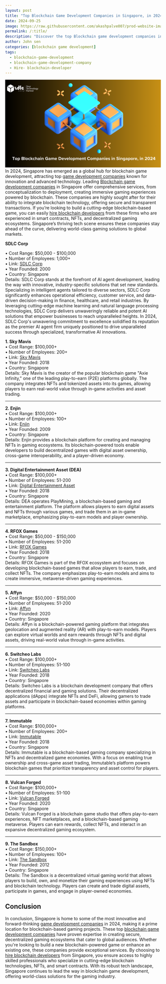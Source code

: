 ```yaml
---
layout: post
title: "Top Blockchain Game Development Companies in Singapore, in 2024"
date: 2024-09-25
image: https://raw.githubusercontent.com/akashpalve007/prod-website-images/6a2cc756629af3a75501e10c8cf1a5cfe58d6bca/Top%20Blockchain%20Game%20Development%20Companies%20in%20Singapore%2C%20in%202024.png?raw=true
permalink: /:title/
description: "Discover the top Blockchain game development companies in Singapore in 2024, offering cutting-edge solutions and expert developers for your projects."
author: John sen
categories: [blockchain game development]
tags:
  - blockchain-game-development
  - blockchain-game-development-company
  - Hire- blockchain-developer
---
```

![Blockchain Games]( https://raw.githubusercontent.com/akashpalve007/prod-website-images/6a2cc756629af3a75501e10c8cf1a5cfe58d6bca/Top%20Blockchain%20Game%20Development%20Companies%20in%20Singapore%2C%20in%202024.png?raw=true)
In 2024, Singapore has emerged as a global hub for blockchain game development, attracting top [game development companies](https://sdlccorp.com/services/games/game-development-company/) known for innovation and advanced technology. Leading [Blockchain game development companies](https://sdlccorp.com/services/games/blockchain-game-development-company/) in Singapore offer comprehensive services, from conceptualization to deployment, creating immersive gaming experiences powered by blockchain. These companies are highly sought after for their ability to integrate blockchain technology, offering secure and transparent transactions. If you’re looking to build a cutting-edge blockchain-based game, you can easily [hire blockchain developers](https://sdlccorp.com/services/hire/hire-blockchain-developer/) from these firms who are experienced in smart contracts, NFTs, and decentralized gaming ecosystems. Singapore’s thriving tech scene ensures these companies stay ahead of the curve, delivering world-class gaming solutions to global markets.

**SDLC Corp**

• Cost Range: $50,000 \- $100,000  
• Number of Employees: 1,000+  
• Link: [SDLC Corp](https://sdlccorp.com/)   
• Year Founded: 2000  
• Country: Singapore  
Details: SDLC Corp stands at the forefront of AI agent development, leading the way with innovative, industry-specific solutions that set new standards. Specializing in intelligent agents tailored to diverse sectors, SDLC Corp significantly enhances operational efficiency, customer service, and data-driven decision-making in finance, healthcare, and retail industries. By leveraging cutting-edge machine learning and natural language processing technologies, SDLC Corp delivers unwaveringly reliable and potent AI solutions that empower businesses to reach unparalleled heights. In 2024, SDLC Corp's unwavering commitment to excellence solidified its reputation as the premier AI agent firm uniquely positioned to drive unparalleled success through specialized, transformative AI innovations.

**1\. Sky Mavis**  
• Cost Range: $100,000+  
• Number of Employees: 200+  
• Link: [Sky Mavis](https://www.skymavis.com)  
• Year Founded: 2018  
• Country: Singapore  
Details: Sky Mavis is the creator of the popular blockchain game "Axie Infinity," one of the leading play-to-earn (P2E) platforms globally. The company integrates NFTs and tokenized assets into its games, allowing players to earn real-world value through in-game activities and asset trading.

---

**2\. Enjin**  
• Cost Range: $100,000+  
• Number of Employees: 100+  
• Link: [Enjin](https://www.enjin.io)  
• Year Founded: 2009  
• Country: Singapore  
Details: Enjin provides a blockchain platform for creating and managing NFTs in gaming ecosystems. Its blockchain-powered tools enable developers to build decentralized games with digital asset ownership, cross-game interoperability, and a player-driven economy.

---

**3\. Digital Entertainment Asset (DEA)**  
• Cost Range: $100,000+  
• Number of Employees: 51-200  
• Link: [Digital Entertainment Asset](https://www.dea.sg)  
• Year Founded: 2018  
• Country: Singapore  
Details: DEA operates PlayMining, a blockchain-based gaming and entertainment platform. The platform allows players to earn digital assets and NFTs through various games, and trade them in an in-game marketplace, emphasizing play-to-earn models and player ownership.

---

**4\. RFOX Games**  
• Cost Range: $50,000 \- $150,000  
• Number of Employees: 51-200  
• Link: [RFOX Games](https://www.rfox.com)  
• Year Founded: 2018  
• Country: Singapore  
Details: RFOX Games is part of the RFOX ecosystem and focuses on developing blockchain-based games that allow players to earn, trade, and collect NFTs. The company emphasizes play-to-earn models and aims to create immersive, metaverse-driven gaming experiences.

---

**5\. Affyn**  
• Cost Range: $50,000 \- $150,000  
• Number of Employees: 51-200  
• Link: [Affyn](https://www.affyn.com)  
• Year Founded: 2020  
• Country: Singapore  
Details: Affyn is a blockchain-powered gaming platform that integrates geolocation and augmented reality (AR) with play-to-earn models. Players can explore virtual worlds and earn rewards through NFTs and digital assets, driving real-world value through in-game activities.

---

**6\. Switcheo Labs**  
• Cost Range: $100,000+  
• Number of Employees: 51-100  
• Link: [Switcheo Labs](https://www.switcheo.network)  
• Year Founded: 2018  
• Country: Singapore  
Details: Switcheo Labs is a blockchain development company that offers decentralized financial and gaming solutions. Their decentralized applications (dApps) integrate NFTs and DeFi, allowing gamers to trade assets and participate in blockchain-based economies within gaming platforms.

---

**7\. Immutable**  
• Cost Range: $100,000+  
• Number of Employees: 200+  
• Link: [Immutable](https://www.immutable.com)  
• Year Founded: 2018  
• Country: Singapore  
Details: Immutable is a blockchain-based gaming company specializing in NFTs and decentralized game economies. With a focus on enabling true ownership and cross-game asset trading, Immutable’s platform powers blockchain games that prioritize transparency and asset control for players.

---

**8\. Vulcan Forged**  
• Cost Range: $100,000+  
• Number of Employees: 51-100  
• Link: [Vulcan Forged](https://www.vulcanforged.com)  
• Year Founded: 2020  
• Country: Singapore  
Details: Vulcan Forged is a blockchain game studio that offers play-to-earn experiences, NFT marketplaces, and a blockchain-based gaming metaverse. Players can earn rewards, collect NFTs, and interact in an expansive decentralized gaming ecosystem.

---

**9\. The Sandbox**  
• Cost Range: $150,000+  
• Number of Employees: 100+  
• Link: [The Sandbox](https://www.sandbox.game)  
• Year Founded: 2012  
• Country: Singapore  
Details: The Sandbox is a decentralized virtual gaming world that allows players to build, own, and monetize their gaming experiences using NFTs and blockchain technology. Players can create and trade digital assets, participate in games, and engage in player-owned economies.

## **Conclusion**

In conclusion, Singapore is home to some of the most innovative and forward-thinking [game development companies](https://sdlccorp.com/services/games/game-development-company/) in 2024, making it a prime location for blockchain-based gaming projects. These top [blockchain game development companies](https://sdlccorp.com/services/games/blockchain-game-development-company/) have proven expertise in creating secure, decentralized gaming ecosystems that cater to global audiences. Whether you're looking to build a new blockchain-powered game or enhance an existing one, these companies provide exceptional services. By choosing to [hire blockchain developers](https://sdlccorp.com/services/hire/hire-blockchain-developer/) from Singapore, you ensure access to highly skilled professionals who specialize in cutting-edge blockchain technologies, NFTs, and smart contracts. With its robust tech landscape, Singapore continues to lead the way in blockchain game development, offering world-class solutions for the gaming industry.

